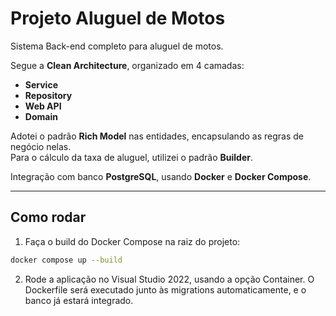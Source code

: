 # Projeto Aluguel de Motos

Sistema Back-end completo para aluguel de motos.

Segue a **Clean Architecture**, organizado em 4 camadas:

- **Service**
- **Repository**
- **Web API**
- **Domain**

Adotei o padrão **Rich Model** nas entidades, encapsulando as regras de negócio nelas.  
Para o cálculo da taxa de aluguel, utilizei o padrão **Builder**.

Integração com banco **PostgreSQL**, usando **Docker** e **Docker Compose**.

---

## Como rodar

1. Faça o build do Docker Compose na raiz do projeto:
```bash
docker compose up --build
```

2. Rode a aplicação no Visual Studio 2022, usando a opção Container.
O Dockerfile será executado junto às migrations automaticamente, e o banco já estará integrado.
